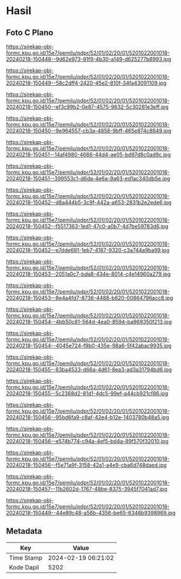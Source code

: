 # Hasil

## Foto C Plano

https://sirekap-obj-formc.kpu.go.id/15e7/pemilu/pdpr/52/01/02/20/01/5201022001018-20240218-150448--9d62e973-81f9-4b30-a149-d625277b8993.jpg

https://sirekap-obj-formc.kpu.go.id/15e7/pemilu/pdpr/52/01/02/20/01/5201022001018-20240218-150449--58c2dff4-2420-45e2-810f-34fa43091109.jpg

https://sirekap-obj-formc.kpu.go.id/15e7/pemilu/pdpr/52/01/02/20/01/5201022001018-20240218-150450--ef3c99b2-0e87-4575-9632-5c30281e3eff.jpg

https://sirekap-obj-formc.kpu.go.id/15e7/pemilu/pdpr/52/01/02/20/01/5201022001018-20240218-150450--9e964557-cb3a-4858-9bff-465e874c8649.jpg

https://sirekap-obj-formc.kpu.go.id/15e7/pemilu/pdpr/52/01/02/20/01/5201022001018-20240218-150451--14af4980-4666-44d4-ae05-bd97d8c0ad9c.jpg

https://sirekap-obj-formc.kpu.go.id/15e7/pemilu/pdpr/52/01/02/20/01/5201022001018-20240218-150451--399553c1-d6da-4e6a-9a63-ed1ac340db5e.jpg

https://sirekap-obj-formc.kpu.go.id/15e7/pemilu/pdpr/52/01/02/20/01/5201022001018-20240218-150452--d8a444b5-3c9f-442a-a653-2831b2e2ede6.jpg

https://sirekap-obj-formc.kpu.go.id/15e7/pemilu/pdpr/52/01/02/20/01/5201022001018-20240218-150452--f5517363-1ed1-47c0-a0b7-4d7be59783d6.jpg

https://sirekap-obj-formc.kpu.go.id/15e7/pemilu/pdpr/52/01/02/20/01/5201022001018-20240218-150452--e7dde691-1eb7-4167-9320-c3a744a9ba99.jpg

https://sirekap-obj-formc.kpu.go.id/15e7/pemilu/pdpr/52/01/02/20/01/5201022001018-20240218-150453--2051a0c7-bda8-434e-8014-c4e14960a279.jpg

https://sirekap-obj-formc.kpu.go.id/15e7/pemilu/pdpr/52/01/02/20/01/5201022001018-20240218-150453--8e4a4fd7-8736-4488-b620-00864796acc8.jpg

https://sirekap-obj-formc.kpu.go.id/15e7/pemilu/pdpr/52/01/02/20/01/5201022001018-20240218-150454--4bb50c81-564d-4ea0-8594-ba969350f213.jpg

https://sirekap-obj-formc.kpu.go.id/15e7/pemilu/pdpr/52/01/02/20/01/5201022001018-20240218-150454--4045e724-f9b0-435e-98a6-5f42abac9935.jpg

https://sirekap-obj-formc.kpu.go.id/15e7/pemilu/pdpr/52/01/02/20/01/5201022001018-20240218-150455--83ba4533-d66a-4d61-8ea3-ad3a31794bd6.jpg

https://sirekap-obj-formc.kpu.go.id/15e7/pemilu/pdpr/52/01/02/20/01/5201022001018-20240218-150455--5c2368d2-81d1-4dc5-99ef-a44cb921cf86.jpg

https://sirekap-obj-formc.kpu.go.id/15e7/pemilu/pdpr/52/01/02/20/01/5201022001018-20240218-150456--95bd6fa9-c8af-42e4-b12e-1403780b48a5.jpg

https://sirekap-obj-formc.kpu.go.id/15e7/pemilu/pdpr/52/01/02/20/01/5201022001018-20240218-150456--e574b774-c94a-4ef5-bd4a-89f570f32010.jpg

https://sirekap-obj-formc.kpu.go.id/15e7/pemilu/pdpr/52/01/02/20/01/5201022001018-20240218-150456--f5e71a9f-3158-42a1-a4e9-cba6d748daed.jpg

https://sirekap-obj-formc.kpu.go.id/15e7/pemilu/pdpr/52/01/02/20/01/5201022001018-20240218-150457--11b2602d-1767-48be-8375-3945f7041ad7.jpg

https://sirekap-obj-formc.kpu.go.id/15e7/pemilu/pdpr/52/01/02/20/01/5201022001018-20240218-150449--44e89c48-a56b-4356-be65-6346b9398969.jpg


## Metadata

| Key        | Value               |
| ---------- | ------------------- |
| Time Stamp | 2024-02-19 06:21:02 |
| Kode Dapil | 5202                |



